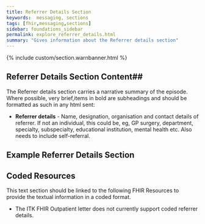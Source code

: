 ```yaml
---
title: Referrer Details Section
keywords:  messaging, sections
tags: [fhir,messaging,sections]
sidebar: foundations_sidebar
permalink: explore_referrer_details.html
summary: "Gives information about the Referrer details section"
---
```


{% include custom/section.warnbanner.html %}

## Referrer Details Section Content##
The Referrer details section carries a narrative summary of the episode. Where possible, very brief,items in bold are subheadings and should be formatted as such in any html sent:

- **Referrer details** - Name, designation, organisation and contact details of referrer. If not an individual, this could be, eg, GP surgery, department, specialty, subspecialty, educational institution, mental health etc. Also needs to include self-referral.

##  Example Referrer Details Section ##

<script src="https://gist.github.com/IOPS-DEV/324006a867ea11a33997dcb6148b289a.js"></script>

## Coded Resources ##

This text section should be linked to the following FHIR Resources to provide the textual information in a coded format.

- The ITK FHIR Outpatient letter does not currently support coded referrer details.






